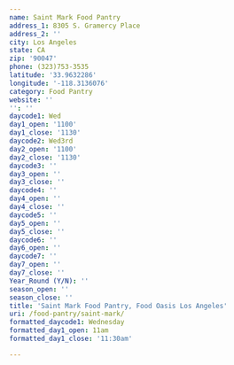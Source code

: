 ```yaml
---
name: Saint Mark Food Pantry
address_1: 8305 S. Gramercy Place
address_2: ''
city: Los Angeles
state: CA
zip: '90047'
phone: (323)753-3535
latitude: '33.9632286'
longitude: '-118.3136076'
category: Food Pantry
website: ''
'': ''
daycode1: Wed
day1_open: '1100'
day1_close: '1130'
daycode2: Wed3rd
day2_open: '1100'
day2_close: '1130'
daycode3: ''
day3_open: ''
day3_close: ''
daycode4: ''
day4_open: ''
day4_close: ''
daycode5: ''
day5_open: ''
day5_close: ''
daycode6: ''
day6_open: ''
daycode7: ''
day7_open: ''
day7_close: ''
Year_Round (Y/N): ''
season_open: ''
season_close: ''
title: 'Saint Mark Food Pantry, Food Oasis Los Angeles'
uri: /food-pantry/saint-mark/
formatted_daycode1: Wednesday
formatted_day1_open: 11am
formatted_day1_close: '11:30am'

---
```

